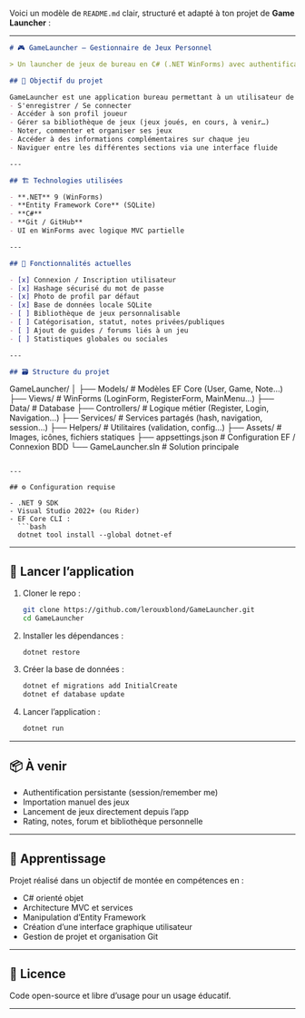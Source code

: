 Voici un modèle de `README.md` clair, structuré et adapté à ton projet de **Game Launcher** :

---

```markdown
# 🎮 GameLauncher – Gestionnaire de Jeux Personnel

> Un launcher de jeux de bureau en C# (.NET WinForms) avec authentification, bibliothèque personnalisée et suivi d’expérience joueur.

## 🚀 Objectif du projet

GameLauncher est une application bureau permettant à un utilisateur de :
- S'enregistrer / Se connecter
- Accéder à son profil joueur
- Gérer sa bibliothèque de jeux (jeux joués, en cours, à venir…)
- Noter, commenter et organiser ses jeux
- Accéder à des informations complémentaires sur chaque jeu
- Naviguer entre les différentes sections via une interface fluide

---

## 🏗️ Technologies utilisées

- **.NET** 9 (WinForms)
- **Entity Framework Core** (SQLite)
- **C#**
- **Git / GitHub**
- UI en WinForms avec logique MVC partielle

---

## 🔧 Fonctionnalités actuelles

- [x] Connexion / Inscription utilisateur
- [x] Hashage sécurisé du mot de passe
- [x] Photo de profil par défaut
- [x] Base de données locale SQLite
- [ ] Bibliothèque de jeux personnalisable
- [ ] Catégorisation, statut, notes privées/publiques
- [ ] Ajout de guides / forums liés à un jeu 
- [ ] Statistiques globales ou sociales

---

## 🗃️ Structure du projet

```

GameLauncher/
│
├── Models/              # Modèles EF Core (User, Game, Note…)
├── Views/               # WinForms (LoginForm, RegisterForm, MainMenu…)
├── Data/                # Database
├── Controllers/         # Logique métier (Register, Login, Navigation…)
├── Services/            # Services partagés (hash, navigation, session…)
├── Helpers/             # Utilitaires (validation, config…)
├── Assets/              # Images, icônes, fichiers statiques
├── appsettings.json     # Configuration EF / Connexion BDD
└── GameLauncher.sln     # Solution principale

````

---

## ⚙️ Configuration requise

- .NET 9 SDK
- Visual Studio 2022+ (ou Rider)
- EF Core CLI :
  ```bash
  dotnet tool install --global dotnet-ef
````

---

## 🔄 Lancer l’application

1. Cloner le repo :

   ```bash
   git clone https://github.com/lerouxblond/GameLauncher.git
   cd GameLauncher
   ```

2. Installer les dépendances :

   ```
   dotnet restore
   ```

3. Créer la base de données :

   ```bash
   dotnet ef migrations add InitialCreate
   dotnet ef database update
   ```

4. Lancer l’application :

   ```bash
   dotnet run
   ```

---

## 📦 À venir

* Authentification persistante (session/remember me)
* Importation manuel des jeux
* Lancement de jeux directement depuis l’app
* Rating, notes, forum et bibliothèque personnelle

---

## 🧠 Apprentissage

Projet réalisé dans un objectif de montée en compétences en :

* C# orienté objet
* Architecture MVC et services
* Manipulation d’Entity Framework
* Création d’une interface graphique utilisateur
* Gestion de projet et organisation Git

---

## 📄 Licence

Code open-source et libre d’usage pour un usage éducatif.

---

```